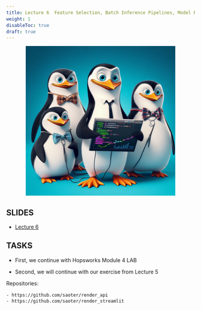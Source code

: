 ```yaml
---
title: Lecture 6  Feature Selection, Batch Inference Pipelines, Model Registry
weight: 1
disableToc: true
draft: true
---
```


<p align="center">
  <img src="images/pen3.jpg" alt="" width="400"/>
</p>




## SLIDES
- [Lecture 6](content/m6/L6/files/MLOps_Lecture_6_slides.pdf)


## TASKS

- First, we continue with Hopsworks Module 4 LAB

- Second, we will continue with our exercise from Lecture 5

 Repositories:
 
    - https://github.com/saoter/render_api
    - https://github.com/saoter/render_streamlit
